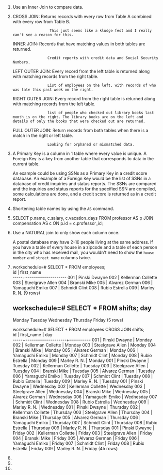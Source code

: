 1.  Use an Inner Join to compare data.

2.  CROSS JOIN:
                         Returns records with every row from Table A combined with every row from Table B.

                         This just seems like a kludge fest and I really can't see a reason for this.

    INNER JOIN:
                        Records that have matching values in both tables are returned.

                        Credit reports with credit data and Social Security Numbers.

    LEFT OUTER JOIN:
                        Every record from the left table is returned along with matching records from the right table.

                        List of employees on the left, with records of who was late this past week on the right.

    RIGHT OUTER JOIN:
                        Every record from the right table is returned along with matching records from the left table.

                        list of people who checked out library books last month is on the right. The library books are on the left and details of only the books that were checked out are returned.

    FULL OUTER JOIN:
                        Return records from both tables when there is a match in the right or left table.

                        Looking for orphaned or mismatched data.

3.  A Primary Key is a column in 1 table where every value is unique.
    A Foreign Key is a key from another table that corresponds to data in the current table.

    An example could be using SSNs as a Primary Key in a credit score database. An example of a Foreign Key would be the list of SSNs in a database of credit inquiries and status reports. The SSNs are compared and the inquiries and status reports for the specified SSN are compiled, some calculations are done, and a credit score is returned as in a credit report.

4.  Shortening table names by using the `AS` command.

5.  SELECT p.name, c.salary, c.vacation_days
    FROM professor AS p
    JOIN compensation AS c
    ON p.id = c.professor_id;

6.  Use a NATURAL join to only show each column once.

    A postal database may have 2-10 people living at the same address. If you have a table of every house in a zipcode and a table of each person in the city who has received mail, you wouldn't need to show the `house number` and `street name` columns twice.

7.  workschedule=# SELECT * FROM employees;                                      
     id  |     first_name      
    -----+---------------------
     001 |  Pinski Dwayne
     002 |  Kellerman Collette
     003 |  Steelgrave Allen
     004 |  Branski Mike
     005 |  Alvarez German
     006 |  Yamaguchi Emiko
     007 |  Schmidt Clint
     008 |  Rubio Estrella
     009 |  Marley R. N.
    (9 rows)

    workschedule=# SELECT * FROM shifts;
        day    
    -----------
     Monday
     Tuesday
     Wednesday
     Thursday
     Friday
    (5 rows)

    workschedule=# SELECT * FROM employees CROSS JOIN shifts;                                      
     id  |     first_name      |    day    
    -----+---------------------+-----------
     001 |  Pinski Dwayne      | Monday
     002 |  Kellerman Collette | Monday
     003 |  Steelgrave Allen   | Monday
     004 |  Branski Mike       | Monday
     005 |  Alvarez German     | Monday
     006 |  Yamaguchi Emiko    | Monday
     007 |  Schmidt Clint      | Monday
     008 |  Rubio Estrella     | Monday
     009 |  Marley R. N.       | Monday
     001 |  Pinski Dwayne      | Tuesday
     002 |  Kellerman Collette | Tuesday
     003 |  Steelgrave Allen   | Tuesday
     004 |  Branski Mike       | Tuesday
     005 |  Alvarez German     | Tuesday
     006 |  Yamaguchi Emiko    | Tuesday
     007 |  Schmidt Clint      | Tuesday
     008 |  Rubio Estrella     | Tuesday
     009 |  Marley R. N.       | Tuesday
     001 |  Pinski Dwayne      | Wednesday
     002 |  Kellerman Collette | Wednesday
     003 |  Steelgrave Allen   | Wednesday
     004 |  Branski Mike       | Wednesday
     005 |  Alvarez German     | Wednesday
     006 |  Yamaguchi Emiko    | Wednesday
     007 |  Schmidt Clint      | Wednesday
     008 |  Rubio Estrella     | Wednesday
     009 |  Marley R. N.       | Wednesday
     001 |  Pinski Dwayne      | Thursday
     002 |  Kellerman Collette | Thursday
     003 |  Steelgrave Allen   | Thursday
     004 |  Branski Mike       | Thursday
     005 |  Alvarez German     | Thursday
     006 |  Yamaguchi Emiko    | Thursday
     007 |  Schmidt Clint      | Thursday
     008 |  Rubio Estrella     | Thursday
     009 |  Marley R. N.       | Thursday
     001 |  Pinski Dwayne      | Friday
     002 |  Kellerman Collette | Friday
     003 |  Steelgrave Allen   | Friday
     004 |  Branski Mike       | Friday
     005 |  Alvarez German     | Friday
     006 |  Yamaguchi Emiko    | Friday
     007 |  Schmidt Clint      | Friday
     008 |  Rubio Estrella     | Friday
     009 |  Marley R. N.       | Friday
    (45 rows)

8.  

9.  

10.  

